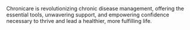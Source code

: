 Chronicare is revolutionizing chronic disease management, offering the essential tools, unwavering support, and empowering confidence necessary to thrive and lead a healthier, more fulfilling life.
